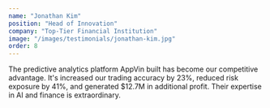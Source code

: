 ```yaml
---
name: "Jonathan Kim"
position: "Head of Innovation"
company: "Top-Tier Financial Institution"
image: "/images/testimonials/jonathan-kim.jpg"
order: 8
---
```


The predictive analytics platform AppVin built has become our competitive advantage. It's increased our trading accuracy by 23%, reduced risk exposure by 41%, and generated $12.7M in additional profit. Their expertise in AI and finance is extraordinary.
